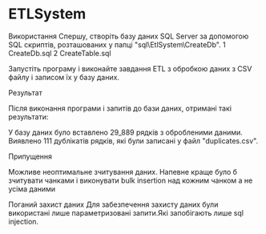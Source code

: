 # ETLSystem
Використання
Спершу, створіть базу даних SQL Server за допомогою SQL скриптів, розташованих у папці "sql\EtlSystem\CreateDb". 
1 CreateDb.sql
2 CreateTable.sql

Запустіть програму і виконайте завдання ETL з обробкою даних з CSV файлу і записом їх у базу даних.

Результат

Після виконання програми і запитів до бази даних, отримані такі результати:

У базу даних було вставлено 29_889 рядків з обробленими даними.
Виявлено 111 дублікатів рядків, які були записані у файл "duplicates.csv".


Припущення

Можливе неоптимальне зчитування даних.
Напевне краще було б зчитувати чанками і виконувати bulk insertion над кожним чанком а не усіма даними

Поганий захист даних
Для забезпечення захисту даних були використані лише параметризовані запити.Які запобігають лише sql injection.
